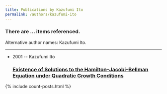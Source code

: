 ```yaml
---
title: Publications by Kazufumi Ito
permalink: /authors/kazufumi-ito
---
```


<h3 id="number-posts">There are ... items referenced.</h3>
<p id='info-authors'>Alternative author names: Kazufumi Ito.</p>
<hr />
<ul class="post-list">
<li><span class='post-meta'>2001 -- Kazufumi Ito</span><h3><a class='post-link' href="{{ site.baseurl }}/existence-of-solutions-to-the-hamilton-jacobi-bellman-equation-under-quadratic-growth-conditions">Existence of Solutions to the Hamilton–Jacobi–Bellman Equation under Quadratic Growth Conditions</a></h3></li>

</ul>
{% include count-posts.html %}
